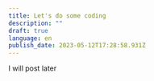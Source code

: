```yaml
---
title: Let's do some coding
description: ""
draft: true
language: en
publish_date: 2023-05-12T17:28:58.931Z
---
```

I﻿ will post later